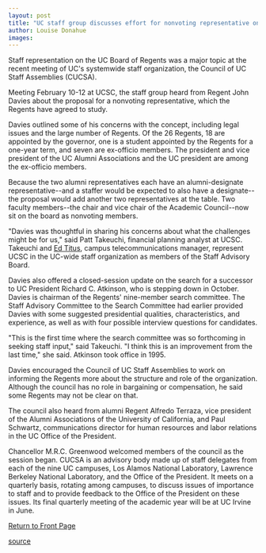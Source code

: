 ```yaml
---
layout: post
title: "UC staff group discusses effort for nonvoting representative on Regents"
author: Louise Donahue
images:
---
```


Staff representation on the UC Board of Regents was a major topic at the recent meeting of UC's systemwide staff organization, the Council of UC Staff Assemblies (CUCSA).

Meeting February 10-12 at UCSC, the staff group heard from Regent John Davies about the proposal for a nonvoting representative, which the Regents have agreed to study.   

Davies outlined some of his concerns with the concept, including legal issues and the large number of Regents. Of the 26 Regents, 18 are appointed by the governor, one is a student appointed by the Regents for a one-year term, and seven are ex-officio members. The president and vice president of the UC Alumni Associations and the UC president are among the ex-officio members.

Because the two alumni representatives each have an alumni-designate representative--and a staffer would be expected to also have a designate--the proposal would add another two representatives at the table. Two faculty members--the chair and vice chair of the Academic Council--now sit on the board as nonvoting members.   

"Davies was thoughtful in sharing his concerns about what the challenges might be for us," said Patt Takeuchi, financial planning analyst at UCSC. Takeuchi and [Ed Titus][1], campus telecommunications manager, represent UCSC in the UC-wide staff organization as members of the Staff Advisory Board.

Davies also offered a closed-session update on the search for a successor to UC President Richard C. Atkinson, who is stepping down in October. Davies is chairman of the Regents' nine-member search committee. The Staff Advisory Committee to the Search Committee had earlier provided Davies with some suggested presidential qualities, characteristics, and experience, as well as with four possible interview questions for candidates.   

"This is the first time where the search committee was so forthcoming in seeking staff input," said Takeuchi. "I think this is an improvement from the last time," she said. Atkinson took office in 1995.   

Davies encouraged the Council of UC Staff Assemblies to work on informing the Regents more about the structure and role of the organization. Although the council has no role in bargaining or compensation, he said some Regents may not be clear on that.  

The council also heard from alumni Regent Alfredo Terraza, vice president of the Alumni Associations of the University of California, and Paul Schwartz, communications director for human resources and labor relations in the UC Office of the President.   

Chancellor M.R.C. Greenwood welcomed members of the council as the session began. CUCSA is an advisory body made up of staff delegates from each of the nine UC campuses, Los Alamos National Laboratory, Lawrence Berkeley National Laboratory, and the Office of the President. It meets on a quarterly basis, rotating among campuses, to discuss issues of importance to staff and to provide feedback to the Office of the President on these issues. Its final quarterly meeting of the academic year will be at UC Irvine in June.

  

[Return to Front Page][2]

[1]: mailto:etitus@ucsc.edu
[2]: http://currents.ucsc.edu/

[source](http://www1.ucsc.edu/currents/02-03/02-24/staff.html "Permalink to staff")
